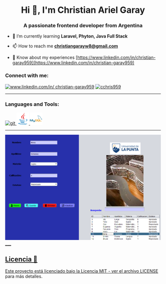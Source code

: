 <h1 align="center">Hi 👋, I'm Christian Ariel Garay</h1>
<h3 align="center">A passionate frontend developer from Argentina</h3>

<!--
<p align="left"> <img src="https://komarev.com/ghpvc/?username=toby959&label=Profile%20views&color=0e75b6&style=flat" alt="toby959" /> </p>
-->

<!--
<p align="left"> <a href="https://github.com/ryo-ma/github-profile-trophy"><img src="https://github-profile-trophy.vercel.app/?username=toby959" alt="toby959" /></a> </p>  -->

- 🌱 I’m currently learning **Laravel, Phyton, Java Full Stack**

- 📫 How to reach me **christiangarayw8@gmail.com**

- 📄 Know about my experiences [https://www.linkedin.com/in/christian-garay959](https://www.linkedin.com/in/christian-garay959)

<h3 align="left">Connect with me:</h3>
<p align="left">
<a href="https://linkedin.com/in/www.linkedin.com/in/ christian-garay959" target="blank"><img align="center" src="https://raw.githubusercontent.com/rahuldkjain/github-profile-readme-generator/master/src/images/icons/Social/linked-in-alt.svg" alt="www.linkedin.com/in/ christian-garay959" height="30" width="40" /></a>
<a href="https://instagram.com/cchris959" target="blank"><img align="center" src="https://raw.githubusercontent.com/rahuldkjain/github-profile-readme-generator/master/src/images/icons/Social/instagram.svg" alt="cchris959" height="30" width="40" /></a>
</p>
<hr>
<h3 align="left">Languages and Tools:</h3>
<a href="https://git-scm.com/" target="_blank" rel="noreferrer"> <img src="https://www.vectorlogo.zone/logos/git-scm/git-scm-icon.svg" alt="git" width="40" height="40"/> </a> <a href="https://www.java.com" target="_blank" rel="noreferrer"> <img src="https://raw.githubusercontent.com/devicons/devicon/master/icons/java/java-original.svg" alt="java" width="40" height="40"/> </a> 
 <a href="https://www.mysql.com/" target="_blank" rel="noreferrer"> <img src="https://raw.githubusercontent.com/devicons/devicon/master/icons/mysql/mysql-original-wordmark.svg" alt="mysql" width="40" height="40"/> </a>
</p>



<hr>
<div aling="center">
<a href="https://github.com/toby959/crudEscuela/README.md" >
<img aling="center" src="crudEscuela/imagencrud.png" whidt="250" style="max-width: 100%;">

</div>
___


## Licencia 📜

Este proyecto está licenciado bajo la Licencia MIT - ver el archivo [LICENSE](https://github.com/toby959/crudescuela/blob/main/LICENSE) para más detalles.
